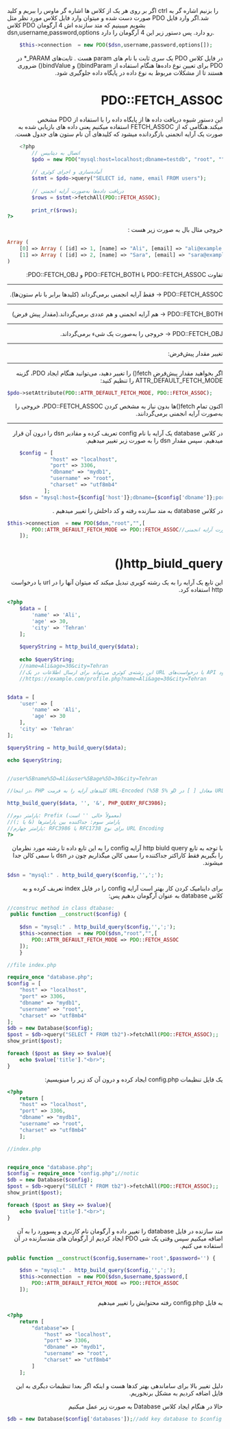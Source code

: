 اگر بر روی هر یک از کلاس ها اشاره گر ماوس را ببریم و کلید ctrl را بزنیم اشاره گر به صورت دست شده و میتوان وارد فایل کلاس مورد نظر مثل PDO شد.اگر وارد فایل کلاس PDO بشویم میبینیم که متد سازنده اش 4 آرگومان dsn,username,password,options رو دارد. پس دستور زیر این 4 آرگومان را دارد.
<div dir="ltr">

```php
    $this->connection  = new PDO($dsn,username,password,options[]);
```
<div dir="rtl">
در فایل کلاس PDO یک سری ثابت با نام های param هست .
ثابت‌های PARAM_* در PDO برای تعیین نوع داده‌ها هنگام استفاده از bindParam() و bindValue() ضروری هستند تا از مشکلات مربوط به نوع داده در پایگاه داده جلوگیری شود.

# PDO::FETCH_ASSOC
این دستور شیوه دریافت داده ها از پایگاه داده را با استفاده از PDO مشخص میکند.هنگامی که از FETCH_ASSOC استفاده میکنیم یعنی داده های بازیابی شده به صورت یک آرایه انجمنی بازگردانده میشود که کلیدهای آن نام ستون های جدول هست.
<div dir="ltr">

```php
    <?php
        // اتصال به دیتابیس
        $pdo = new PDO("mysql:host=localhost;dbname=testdb", "root", "");
        
        // آماده‌سازی و اجرای کوئری
        $stmt = $pdo->query("SELECT id, name, email FROM users");
        
        // دریافت داده‌ها به‌صورت آرایه انجمنی
        $rows = $stmt->fetchAll(PDO::FETCH_ASSOC);
        
        print_r($rows);
?>

```
<div dir="rtl">
خروجی مثال بال به صورت زیر هست :
<div dir="ltr">

```php
Array (
    [0] => Array ( [id] => 1, [name] => "Ali", [email] => "ali@example.com" )
    [1] => Array ( [id] => 2, [name] => "Sara", [email] => "sara@example.com" )
)

```
<div dir="rtl">


تفاوت PDO::FETCH_ASSOC با PDO::FETCH_BOTH و PDO::FETCH_OBJ:
<hr>
PDO::FETCH_ASSOC → فقط آرایه انجمنی برمی‌گرداند (کلیدها برابر با نام ستون‌ها).
<hr>
PDO::FETCH_BOTH → هم آرایه انجمنی و هم عددی برمی‌گرداند.(مقدار پیش فرض)
<hr>
PDO::FETCH_OBJ → خروجی را به‌صورت یک شیء برمی‌گرداند.
<hr>

تغییر مقدار پیش‌فرض:
<hr>
اگر بخواهید مقدار پیش‌فرض fetch() را تغییر دهید، می‌توانید هنگام ایجاد PDO، گزینه ATTR_DEFAULT_FETCH_MODE را تنظیم کنید:

<div dir="ltr">

```php
$pdo->setAttribute(PDO::ATTR_DEFAULT_FETCH_MODE, PDO::FETCH_ASSOC);
```
<div dir="rtl">
اکنون تمام fetch()ها بدون نیاز به مشخص کردن PDO::FETCH_ASSOC، خروجی را به‌صورت آرایه انجمنی برمی‌گردانند.
<hr>
در کلاس database  یک آرایه با نام config تعریف کرده و مقادیر dsn را درون آن قرار میدهیم.
سپس مقدار dsn را به صورت زیر تغییر میدهیم.
<div dir="ltr">

```php
    $config = [
              "host" => "localhost",
              "port" => 3306,
              "dbname" => "mydb1",
              "username" => "root",
              "charset" => "utf8mb4"
            ];
    $dsn = "mysql:host={$config['host']};dbname={$config['dbname']};port={$config['port']};charset={$config['charset']}";
```
<div dir="rtl">
در کلاس database به متد سازنده رفته و کد داخلش را تغییر میدهیم .
<div dir="ltr">

```php
$this->connection  = new PDO($dsn,"root","",[
        PDO::ATTR_DEFAULT_FETCH_MODE => PDO::FETCH_ASSOC//تعیین مقدار پیش فرض واکشی داده ها اط پایگاه داده به صورت آرایه انجمنی
    ]);
```
<div dir="rtl">

# http_biuld_query()
این تابع یک آرایه را به یک رشته کویری تبدیل میکند که میتوان آنها را در url یا درخواست http  استفاده کرد.
<div dir="ltr">

```php
<?php
    $data = [
        'name' => 'Ali',
        'age' => 30,
        'city' => 'Tehran'
    ];
    
    $queryString = http_build_query($data);
    
    echo $queryString;
    //name=Ali&age=30&city=Tehran
    //این رشته‌ی کوئری می‌تواند برای ارسال اطلاعات در یک URL یا درخواست‌های API استفاده شود:
    //https://example.com/profile.php?name=Ali&age=30&city=Tehran


$data = [
    'user' => [
        'name' => 'Ali',
        'age' => 30
    ],
    'city' => 'Tehran'
];

$queryString = http_build_query($data);

echo $queryString;


//user%5Bname%5D=Ali&user%5Bage%5D=30&city=Tehran

//در اینجا، PHP کلیدهای آرایه را به فرمت URL-Encoded (%5B و %5D معادل [ ] در URL هستند) تبدیل کرده است.

http_build_query($data, '', '&', PHP_QUERY_RFC3986);

//پارامتر دوم: Prefix (معمولاً خالی '' است)
//پارامتر سوم: جداکننده بین پارامترها (& یا ;)
//پارامتر چهارم: RFC3986 یا RFC1738 برای نوع URL Encoding
?>

```
<div dir="rtl">
 با توجه به تابع http biuld query آرایه config  را به این تابع داده تا رشته مورد نظرمان را بگیریم فقط کاراکتر جداکننده را سمی کالن میگذاریم چون در dsn با سمی کالن جدا میشوند.
<div dir="ltr">

```php
$dsn = "mysql:" . http_build_query($config,'',';');
```
<div dir="rtl">
برای داینامیک کردن کار بهتر است آرایه config را در فایل index تعریف کرده و به کلاس database به عنوان آرگومان بدهیم پس:
<div dir="ltr">

```php
//construc method in class dtabase:
 public function __construct($config) {
        
    $dsn = "mysql:" . http_build_query($config,'',';');
    $this->connection  = new PDO($dsn,"root","",[
        PDO::ATTR_DEFAULT_FETCH_MODE => PDO::FETCH_ASSOC
    ]);
    }

//file index.php

require_once "database.php";
$config = [
    "host" => "localhost",
    "port" => 3306,
    "dbname" => "mydb1",
    "username" => "root",
    "charset" => "utf8mb4"
];
$db = new Database($config);
$post = $db->query("SELECT * FROM tb2")->fetchAll(PDO::FETCH_ASSOC);;
show_print($post);

foreach ($post as $key => $value){
    echo $value['title']."<br>";
}
```
<div dir="rtl">
یک فایل تنظیمات config.php ایجاد کرده و درون آن کد زیر را مینویسیم:
<div dir="ltr">

```php
<?php
    return [
    "host" => "localhost",
    "port" => 3306,
    "dbname" => "mydb1",
    "username" => "root",
    "charset" => "utf8mb4"
    ];

//index.php 


require_once "database.php";
$config = require_once "config.php";//notic
$db = new Database($config);
$post = $db->query("SELECT * FROM tb2")->fetchAll(PDO::FETCH_ASSOC);;
show_print($post);

foreach ($post as $key => $value){
    echo $value['title']."<br>";
}
```
<div dir="rtl">
متد سازنده در فایل database را تغییر داده و آرگومان نام کاربری و پسوورد را به آن اضافه میکنیم سپس وقتی یک شی PDO ایجاد کردیم از آرگومان های متدسازنده در آن استفاده می کنیم.
<div dir="ltr">

```php
public function __construct($config,$username='root',$password='') {

    $dsn = "mysql:" . http_build_query($config,'',';');
    $this->connection  = new PDO($dsn,$username,$password,[
        PDO::ATTR_DEFAULT_FETCH_MODE => PDO::FETCH_ASSOC
    ]);
```
<div dir="rtl">
به فایل config.php  رفته  محتوایش را تغییر میدهیم

<div dir="ltr">

```php
<?php
    return [
        "database"=> [
            "host" => "localhost",
            "port" => 3306,
            "dbname" => "mydb1",
            "username" => "root",
            "charset" => "utf8mb4"
        ]
    ];
```
<div dir="rtl">
دلیل تغییر بالا برای ساماندهی بهتر کدها هست و اینکه اگر بعدا تنظیمات دیگری به این فایل اضافه کردیم به مشکل برنخوریم.

حالا در هنگام ایجاد کلاس Database به صورت زیر عمل میکنیم
<div dir="ltr">

```php
$db = new Database($config['databases']);//add key database to $config
```
